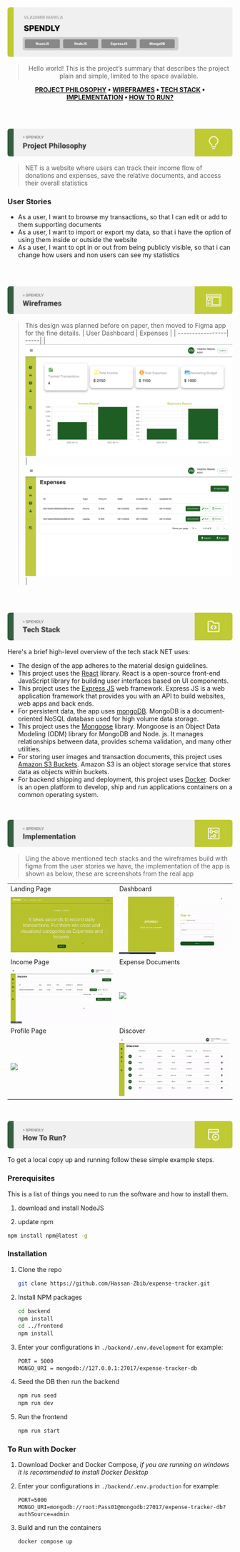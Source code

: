 <img src="./readme/title1.svg"/>

<div align="center">

> Hello world! This is the project’s summary that describes the project plain and simple, limited to the space available.

**[PROJECT PHILOSOPHY](#project-philosophy) • [WIREFRAMES](#wireframes) • [TECH STACK](#tech-stack) • [IMPLEMENTATION](#implementation) • [HOW TO RUN?](#how-to-run)**

</div>

<br><br>

<img src="./readme/title2.svg" id="project-philosophy"/>

> NET is a website where users can track their income flow of donations and expenses, save the relative documents, and access their overall statistics

### User Stories

- As a user, I want to browse my transactions, so that I can edit or add to them supporting documents
- As a user, I want to import or export my data, so that i have the option of using them inside or outside the website
- As a user, I want to opt in or out from being publicly visible, so that i can change how users and non users can see my statistics

<br><br>

<img src="./readme/title3.svg" id="wireframes"/>

> This design was planned before on paper, then moved to Figma app for the fine details.
> | User Dashboard | Expenses |
> | -----------------| -----|
> | ![UserDashboard](./readme/figma-dash.png) | ![Expenses](./readme/figma-expenses.png) |

<br><br>

<img src="./readme/title4.svg" id="tech-stack"/>

Here's a brief high-level overview of the tech stack NET uses:

- The design of the app adheres to the material design guidelines.
- This project uses the [React](https://reactjs.org/) library. React is a open-source front-end JavaScript library for building user interfaces based on UI components.
- This project uses the [Express JS](https://expressjs.com/) web framework. Express JS is a web application framework that provides you with an API to build websites, web apps and back ends.
- For persistent data, the app uses [mongoDB](https://www.mongodb.com/). MongoDB is a document-oriented NoSQL database used for high volume data storage.
- This project uses the [Mongoose](https://mongoosejs.com/) library. Mongoose is an Object Data Modeling (ODM) library for MongoDB and Node. js. It manages relationships between data, provides schema validation, and many other utilities.
- For storing user images and transaction documents, this project uses [Amazon S3 Buckets](https://aws.amazon.com/s3/). Amazon S3 is an object storage service that stores data as objects within buckets.
- For backend shipping and deployment, this project uses [Docker](https://www.docker.com/). Docker is an open platform to develop, ship and run applications containers on a common operating system.

<br><br>
<img src="./readme/title5.svg" id="implementation"/>

> Uing the above mentioned tech stacks and the wireframes build with figma from the user stories we have, the implementation of the app is shown as below, these are screenshots from the real app

<table>
   <tr>
    <td>Landing Page</td>
    <td>Dashboard</td>
   </tr>
   <tr>
    <td><img src="readme/landing.gif" /></td>
    <td><img src="readme/dash.gif"/></td>
   </tr>
   <tr>
    <td>Income Page</td>
    <td>Expense Documents</td>
   </tr>
   <tr>
    <td><img src="readme/Income.gif"/></td>
    <td><img src="readme/Docs.gif"/></td>
   </tr>
   <tr>
    <td>Profile Page</td>
    <td>Discover</td>
   </tr> 
   <tr>
    <td><img src="readme/Profile.gif"/></td>
    <td><img src="readme/Discover.gif"/></td>
   </tr>
</table>

<br><br>
<img src="./readme/title6.svg" id="how-to-run"/>

To get a local copy up and running follow these simple example steps.

### Prerequisites

This is a list of things you need to run the software and how to install them.

1. download and install NodeJS

2. update npm

```sh
npm install npm@latest -g
```

### Installation

1. Clone the repo
   ```sh
   git clone https://github.com/Hassan-Zbib/expense-tracker.git
   ```
2. Install NPM packages
   ```sh
   cd backend
   npm install
   cd ../frontend
   npm install
   ```
3. Enter your configurations in `./backend/.env.development` for example:
   ```env
   PORT = 5000
   MONGO_URI = mongodb://127.0.0.1:27017/expense-tracker-db
   ```
4. Seed the DB then run the backend
   ```sh
   npm run seed
   npm run dev
   ```
5. Run the frontend
   ```sh
   npm run start
   ```

### To Run with Docker

1. Download Docker and Docker Compose, _if you are running on windows it is recommended to install Docker Desktop_

2. Enter your configurations in `./backend/.env.production` for example:

   ```
   PORT=5000
   MONGO_URI=mongodb://root:Pass01@mongodb:27017/expense-tracker-db?authSource=admin
   ```

3. Build and run the containers

   ```sh
   docker compose up
   ```
